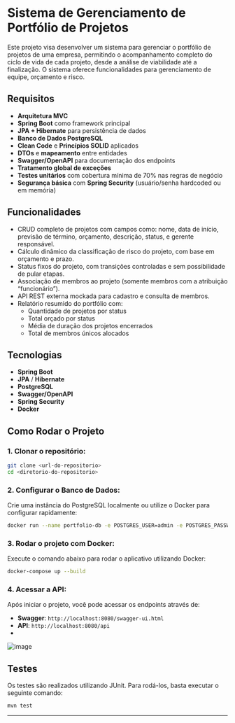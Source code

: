 
# Sistema de Gerenciamento de Portfólio de Projetos

Este projeto visa desenvolver um sistema para gerenciar o portfólio de projetos de uma empresa, permitindo o acompanhamento completo do ciclo de vida de cada projeto, desde a análise de viabilidade até a finalização. O sistema oferece funcionalidades para gerenciamento de equipe, orçamento e risco.

## Requisitos

- **Arquitetura MVC**
- **Spring Boot** como framework principal
- **JPA + Hibernate** para persistência de dados
- **Banco de Dados PostgreSQL**
- **Clean Code** e **Princípios SOLID** aplicados
- **DTOs** e **mapeamento** entre entidades
- **Swagger/OpenAPI** para documentação dos endpoints
- **Tratamento global de exceções**
- **Testes unitários** com cobertura mínima de 70% nas regras de negócio
- **Segurança básica** com **Spring Security** (usuário/senha hardcoded ou em memória)

## Funcionalidades

- CRUD completo de projetos com campos como: nome, data de início, previsão de término, orçamento, descrição, status, e gerente responsável.
- Cálculo dinâmico da classificação de risco do projeto, com base em orçamento e prazo.
- Status fixos do projeto, com transições controladas e sem possibilidade de pular etapas.
- Associação de membros ao projeto (somente membros com a atribuição “funcionário”).
- API REST externa mockada para cadastro e consulta de membros.
- Relatório resumido do portfólio com:
    - Quantidade de projetos por status
    - Total orçado por status
    - Média de duração dos projetos encerrados
    - Total de membros únicos alocados

## Tecnologias

- **Spring Boot**
- **JPA** / **Hibernate**
- **PostgreSQL**
- **Swagger/OpenAPI**
- **Spring Security**
- **Docker**

## Como Rodar o Projeto

### 1. Clonar o repositório:

```bash
git clone <url-do-repositorio>
cd <diretorio-do-repositorio>
```

### 2. Configurar o Banco de Dados:

Crie uma instância do PostgreSQL localmente ou utilize o Docker para configurar rapidamente:

```bash
docker run --name portfolio-db -e POSTGRES_USER=admin -e POSTGRES_PASSWORD=admin -e POSTGRES_DB=portfolio -p 5432:5432 -d postgres
```

### 3. Rodar o projeto com Docker:

Execute o comando abaixo para rodar o aplicativo utilizando Docker:

```bash
docker-compose up --build
```

### 4. Acessar a API:

Após iniciar o projeto, você pode acessar os endpoints através de:

- **Swagger**: `http://localhost:8080/swagger-ui.html`
- **API**: `http://localhost:8080/api`
- 
![image](https://github.com/user-attachments/assets/96eb02d9-6873-4eb6-88c9-18ea39dedd3d)


## Testes

Os testes são realizados utilizando JUnit. Para rodá-los, basta executar o seguinte comando:

```bash
mvn test
```
---

